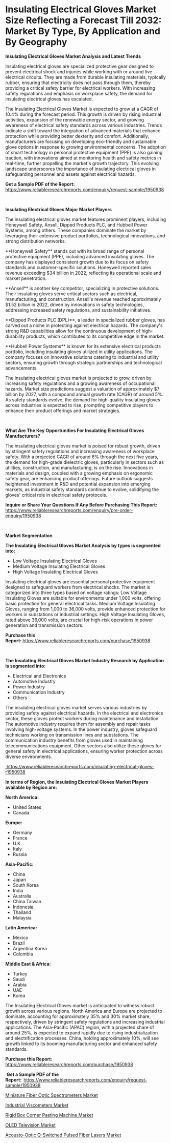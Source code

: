 <p><h1>Insulating Electrical Gloves Market Size Reflecting a Forecast Till 2032: Market By Type, By Application and By Geography</h1></p><p><strong>Insulating Electrical Gloves Market Analysis and Latest Trends</strong></p>
<p><p>Insulating electrical gloves are specialized protective gear designed to prevent electrical shock and injuries while working with or around live electrical circuits. They are made from durable insulating materials, typically rubber, ensuring that electricity does not pass through them, thereby providing a critical safety barrier for electrical workers. With increasing safety regulations and emphasis on workplace safety, the demand for insulating electrical gloves has escalated.</p><p>The Insulating Electrical Gloves Market is expected to grow at a CAGR of 10.4% during the forecast period. This growth is driven by rising industrial activities, expansion of the renewable energy sector, and growing awareness of electrical safety standards across various industries. Trends indicate a shift toward the integration of advanced materials that enhance protection while providing better dexterity and comfort. Additionally, manufacturers are focusing on developing eco-friendly and sustainable glove options in response to growing environmental concerns. The adoption of smart technology in personal protective equipment (PPE) is also gaining traction, with innovations aimed at monitoring health and safety metrics in real-time, further propelling the market's growth trajectory. This evolving landscape underscores the importance of insulating electrical gloves in safeguarding personnel and assets against electrical hazards.</p></p>
<p><strong>Get a Sample PDF of the Report:&nbsp;</strong> <a href="https://www.reliableresearchreports.com/enquiry/request-sample/1950938?utm_campaign=3025&utm_medium=2&utm_source=Github&utm_content=ia&utm_term=04042025&utm_id=insulating-electrical-gloves">https://www.reliableresearchreports.com/enquiry/request-sample/1950938</a></p>
<p>&nbsp;</p>
<p><strong>Insulating Electrical Gloves Major Market Players</strong></p>
<p><p>The insulating electrical gloves market features prominent players, including Honeywell Safety, Ansell, Dipped Products PLC, and Hubbell Power Systems, among others. These companies dominate the market by leveraging their extensive product portfolios, technological innovations, and strong distribution networks.</p><p>**Honeywell Safety** stands out with its broad range of personal protective equipment (PPE), including advanced insulating gloves. The company has displayed consistent growth due to its focus on safety standards and customer-specific solutions. Honeywell reported sales revenue exceeding $34 billion in 2022, reflecting its operational scale and market penetration.</p><p>**Ansell** is another key competitor, specializing in protective solutions. Their insulating gloves serve critical sectors such as electrical, manufacturing, and construction. Ansell's revenue reached approximately $1.52 billion in 2022, driven by innovations in safety technologies, addressing increased safety regulations, and sustainability initiatives.</p><p>**Dipped Products PLC (DPL)**, a leader in specialized rubber gloves, has carved out a niche in protecting against electrical hazards. The company's strong R&D capabilities allow for the continuous development of high-durability products, which contributes to its competitive edge in the market.</p><p>**Hubbell Power Systems** is known for its extensive electrical products portfolio, including insulating gloves utilized in utility applications. The company focuses on innovative solutions catering to industrial and utility sectors, ensuring growth through strategic partnerships and technological advancements.</p><p>The insulating electrical gloves market is projected to grow, driven by increasing safety regulations and a growing awareness of occupational hazards. Market size predictions suggest a valuation of approximately $7 billion by 2027, with a compound annual growth rate (CAGR) of around 5%. As safety standards evolve, the demand for high-quality insulating gloves across industries is expected to rise, prompting competitive players to enhance their product offerings and market strategies.</p></p>
<p>&nbsp;</p>
<p><strong>What Are The Key Opportunities For Insulating Electrical Gloves Manufacturers?</strong></p>
<p><p>The insulating electrical gloves market is poised for robust growth, driven by stringent safety regulations and increasing awareness of workplace safety. With a projected CAGR of around 6% through the next five years, the demand for high-grade dielectric gloves, particularly in sectors such as utilities, construction, and manufacturing, is on the rise. Innovations in materials and design, coupled with a growing emphasis on ergonomic safety gear, are enhancing product offerings. Future outlook suggests heightened investment in R&D and potential expansion into emerging markets, as industrial safety standards continue to evolve, solidifying the gloves' critical role in electrical safety protocols.</p></p>
<p><strong>Inquire or Share Your Questions If Any Before Purchasing This Report:</strong> <a href="https://www.reliableresearchreports.com/enquiry/pre-order-enquiry/1950938?utm_campaign=3025&utm_medium=2&utm_source=Github&utm_content=ia&utm_term=04042025&utm_id=insulating-electrical-gloves">https://www.reliableresearchreports.com/enquiry/pre-order-enquiry/1950938</a></p>
<p>&nbsp;</p>
<p><strong>Market Segmentation</strong></p>
<p><strong>The Insulating Electrical Gloves Market Analysis by types is segmented into:</strong></p>
<p><ul><li>Low Voltage Insulating Electrical Gloves</li><li>Medium Voltage Insulating Electrical Gloves</li><li>High Voltage Insulating Electrical Gloves</li></ul></p>
<p><p>Insulating electrical gloves are essential personal protective equipment designed to safeguard workers from electrical shocks. The market is categorized into three types based on voltage ratings: Low Voltage Insulating Gloves are suitable for environments under 1,000 volts, offering basic protection for general electrical tasks. Medium Voltage Insulating Gloves, ranging from 1,000 to 36,000 volts, provide enhanced protection for workers in substations or industrial settings. High Voltage Insulating Gloves, rated above 36,000 volts, are crucial for high-risk operations in power generation and transmission sectors.</p></p>
<p><strong>Purchase this Report:&nbsp;</strong><a href="https://www.reliableresearchreports.com/purchase/1950938?utm_campaign=3025&utm_medium=2&utm_source=Github&utm_content=ia&utm_term=04042025&utm_id=insulating-electrical-gloves">https://www.reliableresearchreports.com/purchase/1950938</a></p>
<p>&nbsp;</p>
<p><strong>The Insulating Electrical Gloves Market Industry Research by Application is segmented into:</strong></p>
<p><ul><li>Electrical and Electronics</li><li>Automotive Industry</li><li>Power Industry</li><li>Communication Industry</li><li>Others</li></ul></p>
<p><p>The insulating electrical gloves market serves various industries by providing safety against electrical hazards. In the electrical and electronics sector, these gloves protect workers during maintenance and installation. The automotive industry requires them for assembly and repair tasks involving high-voltage systems. In the power industry, gloves safeguard technicians working on transmission lines and substations. The communication industry benefits from gloves used in maintaining telecommunications equipment. Other sectors also utilize these gloves for general safety in electrical applications, ensuring worker protection across diverse environments.</p></p>
<p><a href="https://www.reliableresearchreports.com/insulating-electrical-gloves-r1950938?utm_campaign=3025&utm_medium=2&utm_source=Github&utm_content=ia&utm_term=04042025&utm_id=insulating-electrical-gloves">&nbsp;https://www.reliableresearchreports.com/insulating-electrical-gloves-r1950938</a></p>
<p><strong>In terms of Region, the Insulating Electrical Gloves Market Players available by Region are:</strong></p>
<p>
    <p> <strong> North America: </strong>
        <ul>
            <li>United States</li>
            <li>Canada</li>
        </ul>
        </p> 
    <p> <strong> Europe: </strong>
        <ul>
            <li>Germany</li>
            <li>France</li>
            <li>U.K.</li>
            <li>Italy</li>
            <li>Russia</li>
        </ul>
        </p> 
    <p> <strong> Asia-Pacific: </strong>
        <ul>
            <li>China</li>
            <li>Japan</li>
            <li>South Korea</li>
            <li>India</li>
            <li>Australia</li>
            <li>China Taiwan</li>
            <li>Indonesia</li>
            <li>Thailand</li>
            <li>Malaysia</li>
        </ul>
        </p> 
    <p> <strong> Latin America: </strong>
        <ul>
            <li>Mexico</li>
            <li>Brazil</li>
            <li>Argentina Korea</li>
            <li>Colombia</li>
        </ul>
        </p> 
    <p> <strong> Middle East & Africa: </strong>
        <ul>
            <li>Turkey</li>
            <li>Saudi</li>
            <li>Arabia</li>
            <li>UAE</li>
            <li>Korea</li>
        </ul>
    </p>
    </p>
<p><p>The Insulating Electrical Gloves market is anticipated to witness robust growth across various regions. North America and Europe are projected to dominate, accounting for approximately 35% and 30% market share, respectively, driven by stringent safety regulations and increasing industrial applications. The Asia-Pacific (APAC) region, with a projected share of around 25%, is expected to expand rapidly due to rising industrialization and electrification processes. China, holding approximately 10%, will see growth linked to its booming manufacturing sector and enhanced safety standards.</p></p>
<p><strong>Purchase this Report: </strong><a href="https://www.reliableresearchreports.com/purchase/1950938?utm_campaign=3025&utm_medium=2&utm_source=Github&utm_content=ia&utm_term=04042025&utm_id=insulating-electrical-gloves">https://www.reliableresearchreports.com/purchase/1950938</a></p>
<p>&nbsp;<strong>Get a Sample PDF of the Report:&nbsp;&nbsp;</strong><a href="https://www.reliableresearchreports.com/enquiry/request-sample/1950938?utm_campaign=3025&utm_medium=2&utm_source=Github&utm_content=ia&utm_term=04042025&utm_id=insulating-electrical-gloves">https://www.reliableresearchreports.com/enquiry/request-sample/1950938</a></p>
<p><strong></strong></p>
<p><p><a href="https://www.linkedin.com/pulse/foreign-market-opportunities-dynamics-analysis-miniature-fiber-wrbtf?utm_campaign=3025&utm_medium=2&utm_source=Github&utm_content=ia&utm_term=04042025&utm_id=insulating-electrical-gloves">Miniature Fiber Optic Spectrometers Market</a></p><p><a href="https://www.linkedin.com/pulse/industrial-viscometers-market-analysis-insights-competition-jfkqf?utm_campaign=3025&utm_medium=2&utm_source=Github&utm_content=ia&utm_term=04042025&utm_id=insulating-electrical-gloves">Industrial Viscometers Market</a></p><p><a href="https://www.linkedin.com/pulse/rigid-box-corner-pasting-machine-industry-overview-2025-2032-nojkf?utm_campaign=3025&utm_medium=2&utm_source=Github&utm_content=ia&utm_term=04042025&utm_id=insulating-electrical-gloves">Rigid Box Corner Pasting Machine Market</a></p><p><a href="https://github.com/lizonbochil23/Market-Research-Report-List-1/blob/main/oled-television-market.md?utm_campaign=3025&utm_medium=2&utm_source=Github&utm_content=ia&utm_term=04042025&utm_id=insulating-electrical-gloves">OLED Television Market</a></p><p><a href="https://www.linkedin.com/pulse/acousto-optic-q-switched-pulsed-fiber-lasers-market-size-expanding-xj7ff?utm_campaign=3025&utm_medium=2&utm_source=Github&utm_content=ia&utm_term=04042025&utm_id=insulating-electrical-gloves">Acousto-Optic Q-Switched Pulsed Fiber Lasers Market</a></p></p>